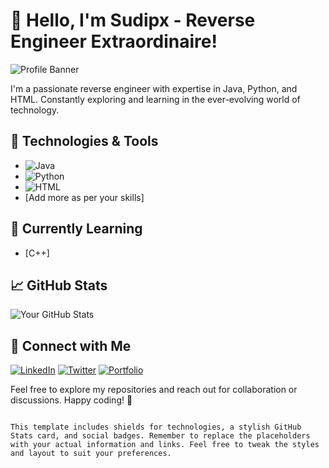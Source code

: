 # 👋 Hello, I'm Sudipx - Reverse Engineer Extraordinaire!

![Profile Banner]([link_to_your_banner_image](https://camo.githubusercontent.com/7de37139d0b4c1ce40865e799b446c0e963a3dd8fb68d239707237c40604fa3d/68747470733a2f2f63646e2e6472696262626c652e636f6d2f75736572732f3733303730332f73637265656e73686f74732f363538313234332f6176656e746f2e676966))

I'm a passionate reverse engineer with expertise in Java, Python, and HTML. Constantly exploring and learning in the ever-evolving world of technology.

## 🔧 Technologies & Tools

- ![Java](https://img.shields.io/badge/Java-%23ED8B00.svg?style=flat-square&logo=java&logoColor=white)
- ![Python](https://img.shields.io/badge/Python-%2314354C.svg?style=flat-square&logo=python&logoColor=white)
- ![HTML](https://img.shields.io/badge/HTML-%23E34F26.svg?style=flat-square&logo=html5&logoColor=white)
- [Add more as per your skills]

## 🌱 Currently Learning

- [C++]

## 📈 GitHub Stats

![Your GitHub Stats](https://github-readme-stats.vercel.app/api?username=your_username&show_icons=true&theme=radical)

## 🚀 Connect with Me

[![LinkedIn](https://img.shields.io/badge/-LinkedIn-blue?style=flat-square&logo=linkedin&logoColor=white)](your_linkedin_profile)
[![Twitter](https://img.shields.io/badge/-Twitter-1DA1F2?style=flat-square&logo=twitter&logoColor=white)](your_twitter_profile)
[![Portfolio](https://img.shields.io/badge/-Portfolio-yellow?style=flat-square)](your_portfolio)

Feel free to explore my repositories and reach out for collaboration or discussions. Happy coding! 🚀
```

This template includes shields for technologies, a stylish GitHub Stats card, and social badges. Remember to replace the placeholders with your actual information and links. Feel free to tweak the styles and layout to suit your preferences.
